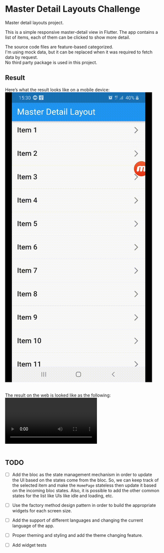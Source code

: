 # Master Detail Layouts Challenge

Master detail layouts project.


This is a simple responsive master-detail view in Flutter.
The app contains a list of items, each of them can be clicked to show more detail.

The source code files are feature-based categorized. <br>
I'm using mock data, but it can be replaced when it was required to fetch data by request. <br>
No third party package is used in this project. <br>

## Result
Here’s what the result looks like on a mobile device: <br>
![Mobile_Preview](/mobile.gif) <br> <br>

The result on the web is looked like as the following:<br>
![Web_Preview](/web.mp4) <br> <br>

## TODO
- [ ] Add the bloc as the state management mechanism in order to update the UI based on the states come from the bloc. So, we can keep track of the selected item and make the `HomePage` stateless then update it based on the incoming bloc states. Also, it is possible to add the other common states for the list like UIs like idle and loading, etc.  <br>
- [ ] Use the factory method design pattern in order to build the appropriate widgets for each screen size. <br>
- [ ] Add the support of different languages and changing the current language of the app.
- [ ] Proper theming and styling and add the theme changing feature.
- [ ] Add widget tests

